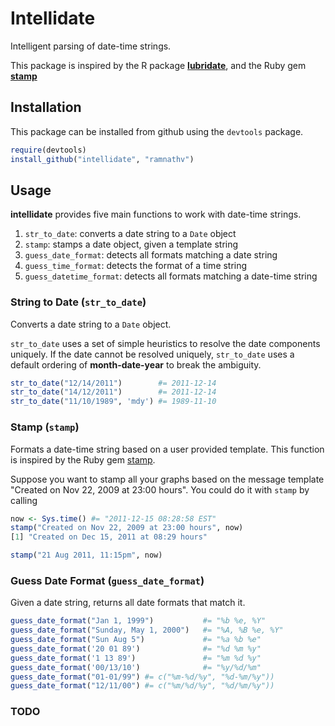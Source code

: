 # Intellidate #

Intelligent parsing of date-time strings.

This package is inspired by the R package [**lubridate**](https://github.com/hadley/lubridate), and the Ruby gem [**stamp**](https://github.com/jeremyw/stamp) 

## Installation ##

This package can be installed from github using the `devtools` package.

```r
require(devtools)
install_github("intellidate", "ramnathv")
```

## Usage ##

**intellidate** provides five main functions to work with date-time strings. 

1. `str_to_date`: converts a date string to a `Date` object 
2. `stamp`: stamps a date object, given a template string
3. `guess_date_format`: detects all formats matching a date string
4. `guess_time_format`: detects the format of a time string
5. `guess_datetime_format`: detects all formats matching a date-time string


### String to Date (`str_to_date`)

Converts a date string to a `Date` object.

`str_to_date` uses a set of simple heuristics to resolve the date components uniquely. If the date cannot be resolved uniquely, `str_to_date` uses a default ordering of **month-date-year** to break the ambiguity.

```r
str_to_date("12/14/2011")        #= 2011-12-14
str_to_date("14/12/2011")        #= 2011-12-14
str_to_date("11/10/1989", 'mdy') #= 1989-11-10
```

### Stamp (`stamp`) ###

Formats a date-time string based on a user provided template. This function is inspired  by the Ruby gem [stamp](https://github.com/jeremyw/stamp).

Suppose you want to stamp all your graphs based on the message template "Created on Nov 22, 2009 at 23:00 hours". You could do it with `stamp` by calling

```r
now <- Sys.time() #= "2011-12-15 08:28:58 EST"
stamp("Created on Nov 22, 2009 at 23:00 hours", now)
[1] "Created on Dec 15, 2011 at 08:29 hours"

stamp("21 Aug 2011, 11:15pm", now)
```


### Guess Date Format (`guess_date_format`)

Given a date string, returns all date formats that match it.

```r
guess_date_format("Jan 1, 1999")           #= "%b %e, %Y"
guess_date_format("Sunday, May 1, 2000")   #= "%A, %B %e, %Y"
guess_date_format("Sun Aug 5")             #= "%a %b %e"
guess_date_format('20 01 89')              #= "%d %m %y"
guess_date_format('1 13 89')               #= "%m %d %y" 
guess_date_format('00/13/10')              #= "%y/%d/%m"
guess_date_format("01-01/99") #= c("%m-%d/%y", "%d-%m/%y"))
guess_date_format("12/11/00") #= c("%m/%d/%y", "%d/%m/%y"))
```
### TODO ###


